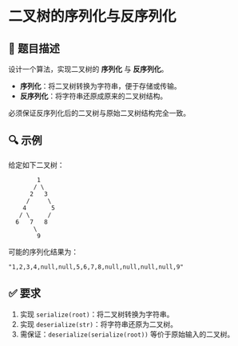 # 二叉树的序列化与反序列化

## 📖 题目描述

设计一个算法，实现二叉树的 **序列化** 与 **反序列化**。

- **序列化**：将二叉树转换为字符串，便于存储或传输。
- **反序列化**：将字符串还原成原来的二叉树结构。

必须保证反序列化后的二叉树与原始二叉树结构完全一致。

## 🔍 示例

给定如下二叉树：

```
        1
       / \
      2   3
     /     \
    4       5
   / \     /
  6   7   8
       \
        9
```

可能的序列化结果为：

```
"1,2,3,4,null,null,5,6,7,8,null,null,null,null,9"
```

## ✅ 要求

1. 实现 `serialize(root)`：将二叉树转换为字符串。
2. 实现 `deserialize(str)`：将字符串还原为二叉树。
3. 需保证：`deserialize(serialize(root))` 等价于原始输入的二叉树。
